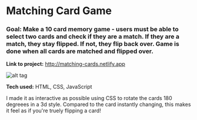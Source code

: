 # Matching Card Game

### Goal: Make a 10 card memory game - users must be able to select two cards and check if they are a match. If they are a match, they stay flipped. If not, they flip back over. Game is done when all cards are matched and flipped over.

**Link to project:** http://matching-cards.netlify.app

![alt tag](https://i.imgur.com/cvY6Nga.png)

**Tech used:** HTML, CSS, JavaScript

I made it as interactive as possible using CSS to rotate the cards 180 degreees in a 3d style. Compared to the card instantly changing, this makes it feel as if you're truely flipping a card!
